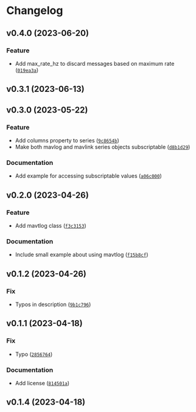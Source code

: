 # Changelog

<!--next-version-placeholder-->

## v0.4.0 (2023-06-20)

### Feature

* Add max_rate_hz to discard messages based on maximum rate ([`019ea3a`](https://github.com/rmargar/pymavlog/commit/019ea3a4f33a4a6db6b13230a90232f12a5cf3d5))

## v0.3.1 (2023-06-13)



## v0.3.0 (2023-05-22)
### Feature
* Add columns property to series ([`9c8654b`](https://github.com/rmargar/pymavlog/commit/9c8654b457e9598dccd5a116bb8d79906170b581))
* Make both mavlog and mavlink series objects subscriptable ([`d8b1d29`](https://github.com/rmargar/pymavlog/commit/d8b1d2931ef569c4a87ad4a06391ecf32bc0b98d))

### Documentation
* Add example for accessing subscriptable values ([`a06c000`](https://github.com/rmargar/pymavlog/commit/a06c000ea388119267434f9c1cc0c32ee97121cf))

## v0.2.0 (2023-04-26)
### Feature
* Add mavtlog class ([`f3c3153`](https://github.com/rmargar/pymavlog/commit/f3c3153c361d49041c72737654efc455def2cf7d))

### Documentation
* Include small example about using mavtlog ([`f15b8cf`](https://github.com/rmargar/pymavlog/commit/f15b8cff5866e203f8f4aad7c02d1e570493eda7))

## v0.1.2 (2023-04-26)
### Fix
* Typos in description ([`9b1c796`](https://github.com/rmargar/pymavlog/commit/9b1c7964bd95ed62b636305dd15456074e59054b))

## v0.1.1 (2023-04-18)
### Fix
* Typo ([`2856764`](https://github.com/rmargar/pymavlog/commit/2856764a6630ba5cad935e96f5cac8aefb73115c))

### Documentation
* Add license ([`814501a`](https://github.com/rmargar/pymavlog/commit/814501aaf289a00eef02f300ae53b8be70bdeaa5))

## v0.1.4 (2023-04-18)

